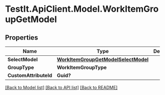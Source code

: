 # TestIt.ApiClient.Model.WorkItemGroupGetModel

## Properties

Name | Type | Description | Notes
------------ | ------------- | ------------- | -------------
**SelectModel** | [**WorkItemGroupGetModelSelectModel**](WorkItemGroupGetModelSelectModel.md) |  | [optional] 
**GroupType** | **WorkItemGroupType** |  | 
**CustomAttributeId** | **Guid?** |  | [optional] 

[[Back to Model list]](../README.md#documentation-for-models) [[Back to API list]](../README.md#documentation-for-api-endpoints) [[Back to README]](../README.md)

